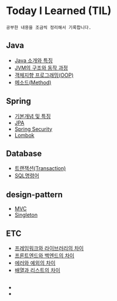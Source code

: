 # Today I Learned (TIL)

    공부한 내용을 조금씩 정리해서 기록합니다.

## Java

- [Java 소개와 특징](https://github.com/ASPILGI/TIL/blob/main/JAVA/concept.md)
- [JVM의 구조와 동작 과정](https://github.com/ASPILGI/TIL/blob/main/JAVA/JVM.md)
- [객체지향 프로그래밍(OOP)](https://github.com/ASPILGI/TIL/blob/main/JAVA/oop.md)
- [메소드(Method)](https://github.com/ASPILGI/TIL/blob/main/JAVA/Method.md)

## Spring

- [기본개념 및 특징](https://github.com/ASPILGI/TIL/blob/main/Spring/Spring.md)
- [JPA](https://github.com/ASPILGI/TIL/blob/main/Spring/JPA.md)
- [Spring Security](https://github.com/ASPILGI/TIL/blob/main/Spring/Spring%20Security.md) 
- [Lombok](https://github.com/ASPILGI/TIL/blob/main/Spring/lombok.md)

## Database

- [트랜잭션(Transaction)](https://github.com/ASPILGI/TIL/blob/main/Database/Transaction.md)
- [SQL명령어](https://github.com/ASPILGI/TIL/blob/main/Database/SQL.md)

## design-pattern

- [MVC](https://github.com/ASPILGI/TIL/blob/main/design-pattern/mvc.md)
- [Singleton](https://github.com/ASPILGI/TIL/blob/main/design-pattern/Singleton.md)

## ETC

- [프레임워크와 라이브러리의 차이](https://github.com/ASPILGI/TIL/blob/main/ETC/Framework%20vs%20Library.md)
- [프론트엔드와 백엔드의 차이](https://github.com/ASPILGI/TIL/blob/main/ETC/Front-end%20vs%20Back-end.md)
- [에러와 예외의 차이](https://github.com/ASPILGI/TIL/blob/main/ETC/Error%20vs%20Exception.md)
- [배열과 리스트의 차이](https://github.com/ASPILGI/TIL/blob/main/ETC/Arrary%20vs%20List.md)

## 

-
-
